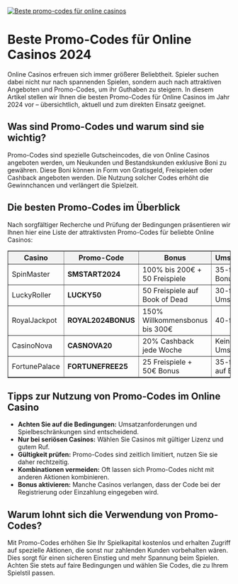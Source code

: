 [![Beste promo-codes für online casinos](https://123-caf.pages.dev/gitsignup.png)](https://vrmoo.ru/Bt82HjjY)

<h1>Beste Promo-Codes für Online Casinos 2024</h1> <p>Online Casinos erfreuen sich immer größerer Beliebtheit. Spieler suchen dabei nicht nur nach spannenden Spielen, sondern auch nach attraktiven Angeboten und Promo-Codes, um ihr Guthaben zu steigern. In diesem Artikel stellen wir Ihnen die besten Promo-Codes für Online Casinos im Jahr 2024 vor – übersichtlich, aktuell und zum direkten Einsatz geeignet.</p>  <h2>Was sind Promo-Codes und warum sind sie wichtig?</h2> <p>Promo-Codes sind spezielle Gutscheincodes, die von Online Casinos angeboten werden, um Neukunden und Bestandskunden exklusive Boni zu gewähren. Diese Boni können in Form von Gratisgeld, Freispielen oder Cashback angeboten werden. Die Nutzung solcher Codes erhöht die Gewinnchancen und verlängert die Spielzeit.</p>  <h2>Die besten Promo-Codes im Überblick</h2> <p>Nach sorgfältiger Recherche und Prüfung der Bedingungen präsentieren wir Ihnen hier eine Liste der attraktivsten Promo-Codes für beliebte Online Casinos:</p>  <table border="1" cellpadding="8" cellspacing="0" style="border-collapse:collapse; width: 100%; max-width: 700px;">   <thead>     <tr style="background-color:#f2f2f2;">       <th>Casino</th>       <th>Promo-Code</th>       <th>Bonus</th>       <th>Umsatzbedingungen</th>       <th>Gültigkeit</th>     </tr>   </thead>   <tbody>     <tr>       <td>SpinMaster</td>       <td><strong>SMSTART2024</strong></td>       <td>100% bis 200€ + 50 Freispiele</td>       <td>35-facher Bonusumsatz</td>       <td>31.12.2024</td>     </tr>     <tr>       <td>LuckyRoller</td>       <td><strong>LUCKY50</strong></td>       <td>50 Freispiele auf Book of Dead</td>       <td>30-fache Umsatzanforderung</td>       <td>30.09.2024</td>     </tr>     <tr>       <td>RoyalJackpot</td>       <td><strong>ROYAL2024BONUS</strong></td>       <td>150% Willkommensbonus bis 300€</td>       <td>40-facher Umsatz</td>       <td>31.12.2024</td>     </tr>     <tr>       <td>CasinoNova</td>       <td><strong>CASNOVA20</strong></td>       <td>20% Cashback jede Woche</td>       <td>Keine Umsatzbedingungen</td>       <td>Unbegrenzt</td>     </tr>     <tr>       <td>FortunePalace</td>       <td><strong>FORTUNEFREE25</strong></td>       <td>25 Freispiele + 50€ Bonus</td>       <td>35-facher Umsatz auf Bonus</td>       <td>31.08.2024</td>     </tr>   </tbody> </table>  <h2>Tipps zur Nutzung von Promo-Codes im Online Casino</h2> <ul>   <li><strong>Achten Sie auf die Bedingungen:</strong> Umsatzanforderungen und Spielbeschränkungen sind entscheidend.</li>   <li><strong>Nur bei seriösen Casinos:</strong> Wählen Sie Casinos mit gültiger Lizenz und gutem Ruf.</li>   <li><strong>Gültigkeit prüfen:</strong> Promo-Codes sind zeitlich limitiert, nutzen Sie sie daher rechtzeitig.</li>   <li><strong>Kombinationen vermeiden:</strong> Oft lassen sich Promo-Codes nicht mit anderen Aktionen kombinieren.</li>   <li><strong>Bonus aktivieren:</strong> Manche Casinos verlangen, dass der Code bei der Registrierung oder Einzahlung eingegeben wird.</li> </ul>  <h2>Warum lohnt sich die Verwendung von Promo-Codes?</h2> <p>Mit Promo-Codes erhöhen Sie Ihr Spielkapital kostenlos und erhalten Zugriff auf spezielle Aktionen, die sonst nur zahlenden Kunden vorbehalten wären. Dies sorgt für einen sicheren Einstieg und mehr Spannung beim Spielen. Achten Sie stets auf faire Bedingungen und wählen Sie Codes, die zu Ihrem Spielstil passen.</p>